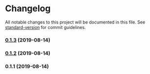 # Changelog

All notable changes to this project will be documented in this file. See [standard-version](https://github.com/conventional-changelog/standard-version) for commit guidelines.

### [0.1.3](https://github.com/LucasLeandroBR/semanticversion/compare/v0.1.2...v0.1.3) (2019-08-14)

### [0.1.2](https://github.com/LucasLeandroBR/semanticversion/compare/v0.1.1...v0.1.2) (2019-08-14)

### 0.1.1 (2019-08-14)
